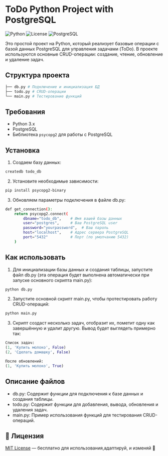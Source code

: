 # ToDo Python Project with PostgreSQL
![Python](https://img.shields.io/badge/Python-3.10+-blue?style=for-the-badge&logo=python)
![License](https://img.shields.io/badge/License-MIT-blue?style=for-the-badge)
![PostgreSQL](https://img.shields.io/badge/PostgreSQL-15+-blue?style=for-the-badge&logo=postgresql)

Это простой проект на Python, который реализует базовые операции с базой данных PostgreSQL для управления задачами (ToDo). В проекте используются основные CRUD-операции: создание, чтение, обновление и удаление задач.

## Структура проекта

```bash
├── db.py # Подключение и инициализация БД
├── todo.py # CRUD-операции
└── main.py # Тестирование функций
```


## Требования

- Python 3.x
- PostgreSQL
- Библиотека `psycopg2` для работы с PostgreSQL

## Установка

1. Создаем базу данных:
```bash
createdb todo_db
```

2. Установите необходимые зависимости:
```bash
pip install psycopg2-binary
```
3. Обновляем параметры подключения в файле db.py:
```bash
def get_connection():
    return psycopg2.connect(
        dbname="todo_db",    # Имя вашей базы данных
        user="postgres",     # Ваш PostgreSQL user
        password="yourpassword",  # Ваш пароль
        host="localhost",    # Адрес сервера PostgreSQL
        port="5432"          # Порт (по умолчанию 5432)
    )
```
## Как использовать
1. Для инициализации базы данных и создания таблицы, запустите файл db.py (эта операция будет выполнена автоматически при запуске основного скрипта main.py):
```bash
python db.py
```
2. Запустите основной скрипт main.py, чтобы протестировать работу CRUD-операций:
```bash
python main.py
```
3. Скрипт создаст несколько задач, отобразит их, пометит одну как завершённую и удалит другую. Вывод будет выглядеть примерно так:
```python
Список задач:
(1, 'Купить молоко', False)
(2, 'Сделать домашку', False)

После обновлений:
(1, 'Купить молоко', True)
```
## Описание файлов
- db.py: Содержит функции для подключения к базе данных и создания таблицы.
- todo.py: Содержит функции для добавления, вывода, обновления и удаления задач.
- main.py: Пример использования функций для тестирования CRUD-операций.

## 📝 Лицензия
[MIT License](LICENSE) — бесплатно для использования,адаптируй, и изменяй 🤘

